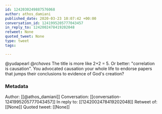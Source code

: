 ```yaml
---
id: 1242030249887576068
author: athos_damiani
published_date: 2020-03-23 10:07:42 +00:00
conversation_id: 1241995205777043457
in_reply_to: 1242002478419202048
retweet: None
quoted_tweet: None
type: tweet
tags:

---
```


@yudapearl @_rchaves_ The title is more like 2+2 = 5. Or better: "correlation is causation". You advocated causation your whole life to endorse papers that jumps their conclusions to evidence of God's creation?

### Metadata

Author: [[@athos_damiani]]
Conversation: [[conversation-1241995205777043457]]
In reply to: [[1242002478419202048]]
Retweet of: [[None]]
Quoted tweet: [[None]]
